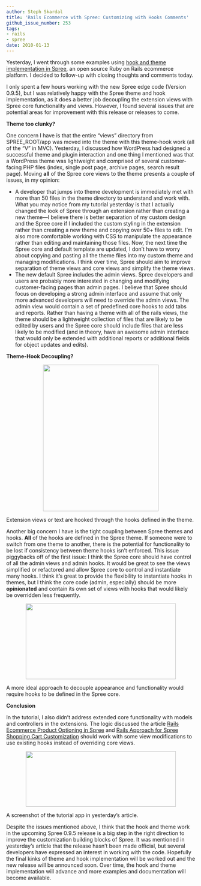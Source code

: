 ```yaml
---
author: Steph Skardal
title: 'Rails Ecommerce with Spree: Customizing with Hooks Comments'
github_issue_number: 253
tags:
- rails
- spree
date: 2010-01-13
---
```


Yesterday, I went through some examples using [hook and theme implementation in Spree](/blog/2010/01/rails-ecommerce-spree-hooks-tutorial/), an open source Ruby on Rails ecommerce platform. I decided to follow-up with closing thoughts and comments today.

I only spent a few hours working with the new Spree edge code (Version 0.9.5), but I was relatively happy with the Spree theme and hook implementation, as it does a better job decoupling the extension views with Spree core functionality and views. However, I found several issues that are potential areas for improvement with this release or releases to come.

**Theme too clunky?**

One concern I have is that the entire “views” directory from SPREE_ROOT/app was moved into the theme with this theme-hook work (all of the “V” in MVC). Yesterday, I discussed how WordPress had designed a successful theme and plugin interaction and one thing I mentioned was that a WordPress theme was lightweight and comprised of several customer-facing PHP files (index, single post page, archive pages, search result page). Moving **all** of the Spree core views to the theme presents a couple of issues, in my opinion:

- A developer that jumps into theme development is immediately met with more than 50 files in the theme directory to understand and work with. What you may notice from my tutorial yesterday is that I actually changed the look of Spree through an extension rather than creating a new theme—​I believe there is better separation of my custom design and the Spree core if I included the custom styling in the extension rather than creating a new theme and copying over 50+ files to edit. I’m also more comfortable working with CSS to manipulate the appearance rather than editing and maintaining those files. Now, the next time the Spree core and default template are updated, I don’t have to worry about copying and pasting all the theme files into my custom theme and managing modifications. I think over time, Spree should aim to improve separation of theme views and core views and simplify the theme views.
- The new default Spree includes the admin views. Spree developers and users are probably more interested in changing and modifying customer-facing pages than admin pages. I believe that Spree should focus on developing a strong admin interface and assume that only more advanced developers will need to override the admin views. The admin view would contain a set of predefined core hooks to add tabs and reports. Rather than having a theme with all of the rails views, the theme should be a lightweight collection of files that are likely to be edited by users and the Spree core should include files that are less likely to be modified (and in theory, have an awesome admin interface that would only be extended with additional reports or additional fields for object updates and edits).

**Theme-Hook Decoupling?**

<a href="https://4.bp.blogspot.com/_wWmWqyCEKEs/S0jyUPIJddI/AAAAAAAADBQ/Rg_ZsrAs1XM/s1600-h/spree_building_blocks.png" onblur="try {parent.deselectBloggerImageGracefully();} catch(e) {}"><img alt="" border="0" id="BLOGGER_PHOTO_ID_5424852180639774162" src="/blog/2010/01/rails-ecommerce-spree-hooks-comments/image-0.png" style="display:block; margin:0px auto 10px; text-align:center;cursor:pointer; cursor:hand;width: 308px; height: 391px;"/></a>

Extension views or text are hooked through the hooks defined in the theme.

Another big concern I have is the tight coupling between Spree themes and hooks. **All** of the hooks are defined in the Spree theme. If someone were to switch from one theme to another, there is the potential for functionality to be lost if consistency between theme hooks isn’t enforced. This issue piggybacks off of the first issue: I think the Spree core should have control of all the admin views and admin hooks. It would be great to see the views simplified or refactored and allow Spree core to control and instantiate many hooks. I think it’s great to provide the flexibility to instantiate hooks in themes, but I think the core code (admin, especially) should be more **opinionated** and contain its own set of views with hooks that would likely be overridden less frequently.

<a href="https://3.bp.blogspot.com/_wWmWqyCEKEs/S0jzyuuqLpI/AAAAAAAADBY/X59I5QW_3Yo/s1600-h/spree_building_blocks_ideal.png" onblur="try {parent.deselectBloggerImageGracefully();} catch(e) {}"><img alt="" border="0" id="BLOGGER_PHOTO_ID_5424853804030504594" src="/blog/2010/01/rails-ecommerce-spree-hooks-comments/image-1.png" style="display:block; margin:0px auto 10px; text-align:center;cursor:pointer; cursor:hand;width: 400px; height: 202px;"/></a>

A more ideal approach to decouple appearance and functionality would require hooks to be defined in the Spree core.

**Conclusion**

In the tutorial, I also didn’t address extended core functionality with models and controllers in the extensions. The logic discussed the article [Rails Ecommerce Product Optioning in Spree](/blog/2009/12/rails-ecommerce-product-optioning-in/) and [Rails Approach for Spree Shopping Cart Customization](/blog/2009/10/rails-approach-to-spree-shopping-cart/) should work with some view modifications to use existing hooks instead of overriding core views.

<a href="https://2.bp.blogspot.com/_wWmWqyCEKEs/S0j-TThOmsI/AAAAAAAADBg/gUtsc4sUTdk/s1600-h/image3.png" onblur="try {parent.deselectBloggerImageGracefully();} catch(e) {}"><img alt="" border="0" id="BLOGGER_PHOTO_ID_5424865358778374850" src="/blog/2010/01/rails-ecommerce-spree-hooks-comments/image-2.png" style="display:block; margin:0px auto 10px; text-align:center;cursor:pointer; cursor:hand;width: 400px; height: 148px;"/></a>

A screenshot of the tutorial app in yesterday’s article.

Despite the issues mentioned above, I think that the hook and theme work in the upcoming Spree 0.9.5 release is a big step in the right direction to improve the customization building blocks of Spree. It was mentioned in yesterday’s article that the release hasn’t been made official, but several developers have expressed an interest in working with the code. Hopefully the final kinks of theme and hook implementation will be worked out and the new release will be announced soon. Over time, the hook and theme implementation will advance and more examples and documentation will become available.
